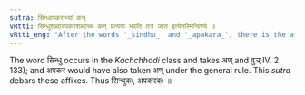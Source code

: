 ```yaml
---
sutra: सिन्ध्वपकराभ्यां कन्
vRtti: सिन्धुशब्दादपकरशब्दाच्च कन् प्रत्ययो भवति तत्र जात इत्येतस्मिन्विषये ॥
vRtti_eng: "After the words '_sindhu_' and '_apakara_', there is the affix कन् in the sense of 'born therein'."
---
```

The word सिन्धु occurs in the _Kachchhadi_ class and takes अण् and वुञ् IV. 2. 133); and अपकर would have also taken अण् under the general rule. This _sutra_ debars these affixes. Thus सिन्धुकः, अपकरकः ॥
